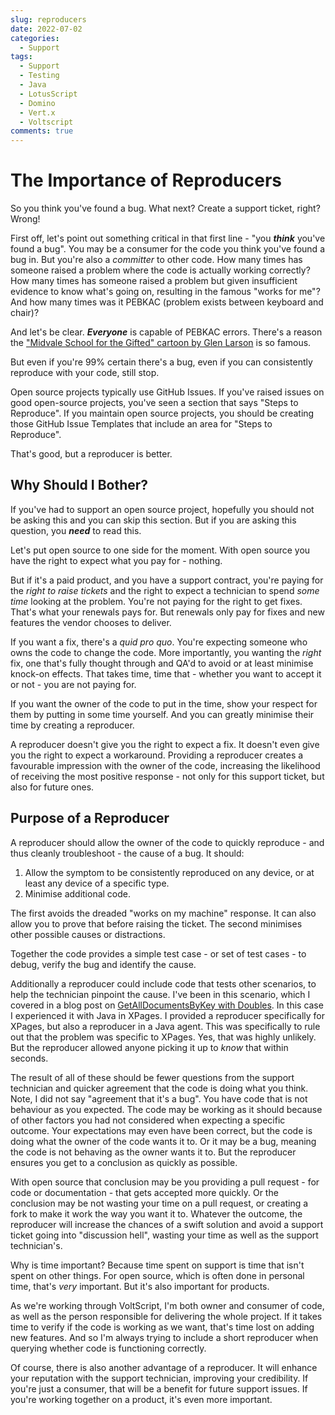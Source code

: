 ```yaml
---
slug: reproducers
date: 2022-07-02
categories:
  - Support
tags: 
  - Support
  - Testing
  - Java
  - LotusScript
  - Domino
  - Vert.x
  - Voltscript
comments: true
---
```

# The Importance of Reproducers

So you think you've found a bug. What next? Create a support ticket, right? Wrong!

<!-- more -->

First off, let's point out something critical in that first line - "you **_think_** you've found a bug". You may be a consumer for the code you think you've found a bug in. But you're also a _committer_ to other code. How many times has someone raised a problem where the code is actually working correctly? How many times has someone raised a problem but given insufficient evidence to know what's going on, resulting in the famous "works for me"? And how many times was it PEBKAC (problem exists between keyboard and chair)?

And let's be clear. **_Everyone_** is capable of PEBKAC errors. There's a reason the ["Midvale School for the Gifted" cartoon by Glen Larson](https://store.gocomics.com/product/the-far-side-comic-art-print-midvale-school-for-the-gifted-color/?ref=thefarside&_encoding=UTF8&tag=thefarside00-20) is so famous.

But even if you're 99% certain there's a bug, even if you can consistently reproduce with your code, still stop.

Open source projects typically use GitHub Issues. If you've raised issues on good open-source projects, you've seen a section that says "Steps to Reproduce". If you maintain open source projects, you should be creating those GitHub Issue Templates that include an area for "Steps to Reproduce".

That's good, but a reproducer is better.

## Why Should I Bother?

If you've had to support an open source project, hopefully you should not be asking this and you can skip this section. But if you are asking this question, you **_need_** to read this.

Let's put open source to one side for the moment. With open source you have the right to expect what you pay for - nothing.

But if it's a paid product, and you have a support contract, you're paying for the _right to raise tickets_ and the right to expect a technician to spend _some time_ looking at the problem. You're not paying for the right to get fixes. That's what your renewals pays for. But renewals only pay for fixes and new features the vendor chooses to deliver.

If you want a fix, there's a _quid pro quo_. You're expecting someone who owns the code to change the code. More importantly, you wanting the _right_ fix, one that's fully thought through and QA'd to avoid or at least minimise knock-on effects. That takes time, time that - whether you want to accept it or not - you are not paying for.

If you want the owner of the code to put in the time, show your respect for them by putting in some time yourself. And you can greatly minimise their time by creating a reproducer.

A reproducer doesn't give you the right to expect a fix. It doesn't even give you the right to expect a workaround. Providing a reproducer creates a favourable impression with the owner of the code, increasing the likelihood of receiving the most positive response - not only for this support ticket, but also for future ones.

## Purpose of a Reproducer

A reproducer should allow the owner of the code to quickly reproduce - and thus cleanly troubleshoot - the cause of a bug. It should:

1. Allow the symptom to be consistently reproduced on any device, or at least any device of a specific type.
2. Minimise additional code.

The first avoids the dreaded "works on my machine" response. It can also allow you to prove that before raising the ticket. The second minimises other possible causes or distractions.

Together the code provides a simple test case - or set of test cases - to debug, verify the bug and identify the cause.

Additionally a reproducer could include code that tests other scenarios, to help the technician pinpoint the cause. I've been in this scenario, which I covered in a blog post on [GetAllDocumentsByKey with Doubles](https://www.intec.co.uk/apparent-java-getalldocumentsbykey-getallentriesbykey-bug/). In this case I experienced it with Java in XPages. I provided a reproducer specifically for XPages, but also a reproducer in a Java agent. This was specifically to rule out that the problem was specific to XPages. Yes, that was highly unlikely. But the reproducer allowed anyone picking it up to _know_ that within seconds.

The result of all of these should be fewer questions from the support technician and quicker agreement that the code is doing what you think. Note, I did not say "agreement that it's a bug". You have code that is not behaviour as you expected. The code may be working as it should because of other factors you had not considered when expecting a specific outcome. Your expectations may even have been correct, but the code is doing what the owner of the code wants it to. Or it may be a bug, meaning the code is not behaving as the owner wants it to. But the reproducer ensures you get to a conclusion as quickly as possible.

With open source that conclusion may be you providing a pull request - for code or documentation - that gets accepted more quickly. Or the conclusion may be not wasting your time on a pull request, or creating a fork to make it work the way you want it to. Whatever the outcome, the reproducer will increase the chances of a swift solution and avoid a support ticket going into "discussion hell", wasting your time as well as the support technician's.

Why is time important? Because time spent on support is time that isn't spent on other things. For open source, which is often done in personal time, that's _very_ important. But it's also important for products.

As we're working through VoltScript, I'm both owner and consumer of code, as well as the person responsible for delivering the whole project. If it takes time to verify if the code is working as we want, that's time lost on adding new features. And so I'm always trying to include a short reproducer when querying whether code is functioning correctly.

Of course, there is also another advantage of a reproducer. It will enhance your reputation with the support technician, improving your credibility. If you're just a consumer, that will be a benefit for future support issues. If you're working together on a product, it's even more important.
